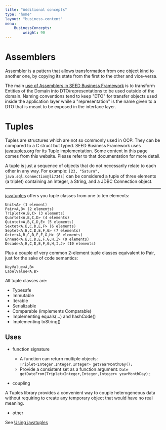 ```yaml
---
title: "Additional concepts"
type: "home"
layout: "business-content"
menu:
    BusinessConcepts:
        weight: 90
---
```


# Assemblers

Assembler is a pattern that allows transformation from one object kind to another one, by copying its state from the
first to the other and vice-versa.

<div class="callout callout-info">
The main <a href="#!/business-doc/hands-on-interface/expose-domain#assemblers">use of Assemblers in SEED Business Framework</a>
is to transform Entities of the Domain into DTO/representations to be used outside of the domain. Naming conventions tend
to keep "DTO" for transfer objects used inside the application layer while a "representation" is the name given to a DTO
that is meant to be exposed in the interface layer.
</div>

# Tuples

Tuples are structures which are not so commonly used in OOP. They can be compared to a C struct but typed. SEED Business
Framework uses [javatuples.org](http://javatuples.org) for its Tuple implementation. Some content in this page comes
from this website. Please refer to that documentation for more detail.

A tuple is just a sequence of objects that do not necessarily relate to each other in any way.
For example: `[23, "Saturn", java.sql.Connection@li734s]` can be considered a tuple of three elements (a triplet)
containing an Integer, a String, and a JDBC Connection object.

---

[javatuples](http://javatuples.org) offers you tuple classes from one to ten elements:
```
Unit<A> (1 element)
Pair<A,B> (2 elements)
Triplet<A,B,C> (3 elements)
Quartet<A,B,C,D> (4 elements)
Quintet<A,B,C,D,E> (5 elements)
Sextet<A,B,C,D,E,F> (6 elements)
Septet<A,B,C,D,E,F,G> (7 elements)
Octet<A,B,C,D,E,F,G,H> (8 elements)
Ennead<A,B,C,D,E,F,G,H,I> (9 elements)
Decade<A,B,C,D,E,F,G,H,I,J> (10 elements)
```

Plus a couple of very common 2-element tuple classes equivalent to Pair, just for the sake of code semantics:

```
KeyValue<A,B>
LabelValue<A,B>
```
All tuple classes are:

- Typesafe
- Immutable
- Iterable
- Serializable
- Comparable (implements Comparable<Tuple>)
- Implementing equals(...) and hashCode()
- Implementing toString()

## Uses

- function signature 

	- A function can return multiple objects: `Triplet<Integer,Integer,Integer> getYearMonthDay();`
	- Provide a consistent set as a function argument: `Date getDateFrom(Triplet<Integer,Integer,Integer> yearMonthDay);`

- coupling

A Tuples library provides a convenient way to couple heterogeneous data without requiring to create any temporary object that would have no real meaning.

- other

See [Using javatuples](http://www.javatuples.org/using.html)




